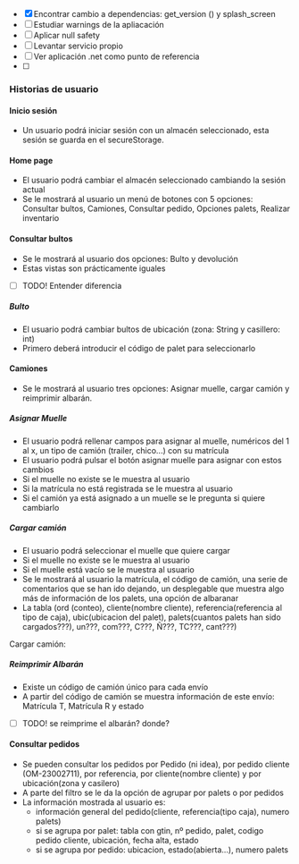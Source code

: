 
- [x] Encontrar cambio a dependencias: get_version () y splash_screen
- [ ] Estudiar warnings de la apliacación
- [ ] Aplicar null safety
- [ ] Levantar servicio propio
- [ ] Ver aplicación .net como punto de referencia
- [ ] 


### Historias de usuario

#### Inicio sesión
- Un usuario podrá iniciar sesión con un almacén seleccionado, esta sesión se guarda en el secureStorage.

#### Home page
- El usuario podrá cambiar el almacén seleccionado cambiando la sesión actual
- Se le mostrará al usuario un menú de botones con 5 opciones: Consultar bultos, Camiones, Consultar pedido,  Opciones palets, Realizar inventario

#### Consultar bultos
- Se le mostrará al usuario dos opciones: Bulto y devolución
- Estas vistas son prácticamente iguales
- [ ] TODO!  Entender diferencia 
##### Bulto
- El usuario podrá cambiar bultos de ubicación (zona: String y casillero: int)
- Primero deberá introducir el código de palet para seleccionarlo

#### Camiones
- Se le mostrará al usuario tres opciones: Asignar muelle, cargar camión y reimprimir albarán.
##### Asignar Muelle
- El usuario podrá rellenar campos para asignar al muelle, numéricos del 1 al x, un tipo de camión (trailer, chico...) con su matrícula
- El usuario podrá pulsar el botón asignar muelle para asignar con estos cambios
- Si el muelle no existe se le muestra al usuario
- Si la matrícula no está registrada se le muestra al usuario
- Si el camión ya está asignado a un muelle se le pregunta si quiere cambiarlo
##### Cargar camión
- El usuario podrá seleccionar el muelle que quiere cargar
- Si el muelle no existe se le muestra al usuario
- Si el muelle está vacío se le muestra al usuario
- Se le mostrará al usuario la matrícula, el código de camión, una serie de comentarios que se han ido dejando, un desplegable que muestra algo más de información de los palets, una opción de albaranar
- La tabla (ord (conteo), cliente(nombre cliente), referencia(referencia al tipo de caja), ubic(ubicacion del palet), palets(cuantos palets han sido cargados???), un???, com???, C???, Ñ???, TC???, cant???)

Cargar camión:

##### Reimprimir Albarán
- Existe un código de camión único para cada envío
- A partir del código de camión se muestra información de este envío: Matrícula T, Matrícula R y estado
- [ ] TODO! se reimprime el albarán? donde?

#### Consultar pedidos
- Se pueden consultar los pedidos por Pedido (ni idea), por pedido cliente (OM-23002711), por referencia, por cliente(nombre cliente) y por ubicación(zona y casilero)
- A parte del filtro se le da la opción de agrupar por palets o por pedidos
- La información mostrada al usuario es:
	- información general del pedido(cliente, referencia(tipo caja), numero palets)
	- si se agrupa por palet: tabla con gtin, nº pedido, palet, codigo pedido cliente, ubicación, fecha alta, estado
	- si se agrupa por pedido: ubicacion, estado(abierta...), numero palets




